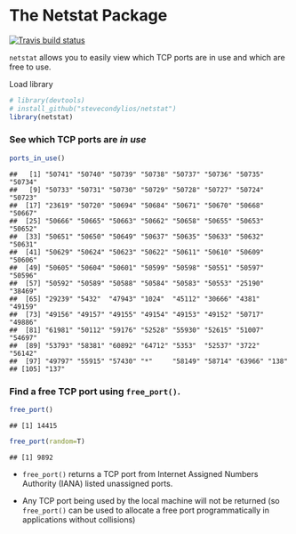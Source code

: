 The Netstat Package
================

<!-- badges: start -->

[![Travis build
status](https://travis-ci.org/stevecondylios/netstat.svg?branch=master)](https://travis-ci.org/stevecondylios/netstat)
<!-- badges: end -->

`netstat` allows you to easily view which TCP ports are in use and which
are free to use.

Load library

``` r
# library(devtools)
# install_github("stevecondylios/netstat")
library(netstat)
```

### See which TCP ports are *in use*

``` r
ports_in_use()
```

    ##   [1] "50741" "50740" "50739" "50738" "50737" "50736" "50735" "50734"
    ##   [9] "50733" "50731" "50730" "50729" "50728" "50727" "50724" "50723"
    ##  [17] "23619" "50720" "50694" "50684" "50671" "50670" "50668" "50667"
    ##  [25] "50666" "50665" "50663" "50662" "50658" "50655" "50653" "50652"
    ##  [33] "50651" "50650" "50649" "50637" "50635" "50633" "50632" "50631"
    ##  [41] "50629" "50624" "50623" "50622" "50611" "50610" "50609" "50606"
    ##  [49] "50605" "50604" "50601" "50599" "50598" "50551" "50597" "50596"
    ##  [57] "50592" "50589" "50588" "50584" "50583" "50553" "25190" "38469"
    ##  [65] "29239" "5432"  "47943" "1024"  "45112" "30666" "4381"  "49159"
    ##  [73] "49156" "49157" "49155" "49154" "49153" "49152" "50717" "49886"
    ##  [81] "61981" "50112" "59176" "52528" "55930" "52615" "51007" "54697"
    ##  [89] "53793" "58381" "60892" "64712" "5353"  "52537" "3722"  "56142"
    ##  [97] "49797" "55915" "57430" "*"     "58149" "58714" "63966" "138"  
    ## [105] "137"

### Find a free TCP port using `free_port()`.

``` r
free_port()
```

    ## [1] 14415

``` r
free_port(random=T)
```

    ## [1] 9892

  - `free_port()` returns a TCP port from Internet Assigned Numbers
    Authority (IANA) listed unassigned ports.

  - Any TCP port being used by the local machine will not be returned
    (so `free_port()` can be used to allocate a free port
    programmatically in applications without collisions)
